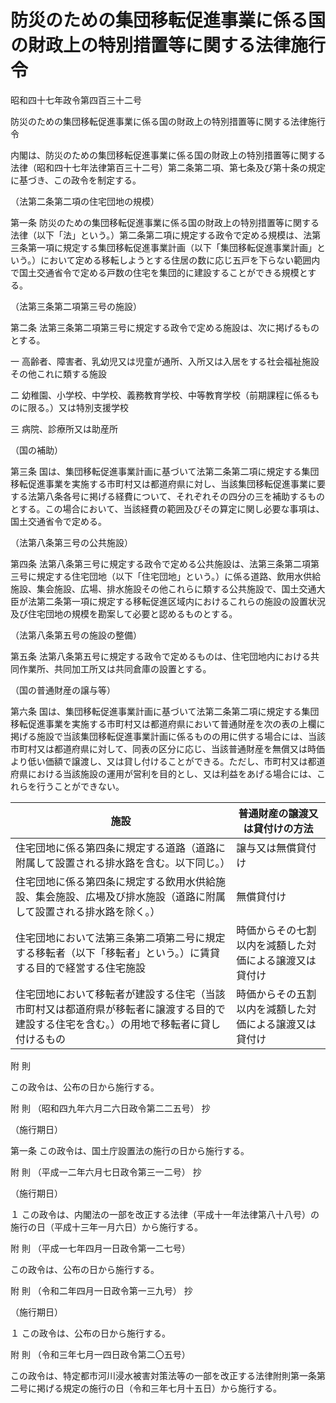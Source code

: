 # 防災のための集団移転促進事業に係る国の財政上の特別措置等に関する法律施行令

昭和四十七年政令第四百三十二号

防災のための集団移転促進事業に係る国の財政上の特別措置等に関する法律施行令

内閣は、防災のための集団移転促進事業に係る国の財政上の特別措置等に関する法律（昭和四十七年法律第百三十二号）第二条第二項、第七条及び第十条の規定に基づき、この政令を制定する。

（法第二条第二項の住宅団地の規模）

第一条 防災のための集団移転促進事業に係る国の財政上の特別措置等に関する法律（以下「法」という。）第二条第二項に規定する政令で定める規模は、法第三条第一項に規定する集団移転促進事業計画（以下「集団移転促進事業計画」という。）において定める移転しようとする住居の数に応じ五戸を下らない範囲内で国土交通省令で定める戸数の住宅を集団的に建設することができる規模とする。

（法第三条第二項第三号の施設）

第二条 法第三条第二項第三号に規定する政令で定める施設は、次に掲げるものとする。

一 高齢者、障害者、乳幼児又は児童が通所、入所又は入居をする社会福祉施設その他これに類する施設

二 幼稚園、小学校、中学校、義務教育学校、中等教育学校（前期課程に係るものに限る。）又は特別支援学校

三 病院、診療所又は助産所

（国の補助）

第三条 国は、集団移転促進事業計画に基づいて法第二条第二項に規定する集団移転促進事業を実施する市町村又は都道府県に対し、当該集団移転促進事業に要する法第八条各号に掲げる経費について、それぞれその四分の三を補助するものとする。この場合において、当該経費の範囲及びその算定に関し必要な事項は、国土交通省令で定める。

（法第八条第三号の公共施設）

第四条 法第八条第三号に規定する政令で定める公共施設は、法第三条第二項第三号に規定する住宅団地（以下「住宅団地」という。）に係る道路、飲用水供給施設、集会施設、広場、排水施設その他これらに類する公共施設で、国土交通大臣が法第二条第一項に規定する移転促進区域内におけるこれらの施設の設置状況及び住宅団地の規模を勘案して必要と認めるものとする。

（法第八条第五号の施設の整備）

第五条 法第八条第五号に規定する政令で定めるものは、住宅団地内における共同作業所、共同加工所又は共同倉庫の設置とする。

（国の普通財産の譲与等）

第六条 国は、集団移転促進事業計画に基づいて法第二条第二項に規定する集団移転促進事業を実施する市町村又は都道府県において普通財産を次の表の上欄に掲げる施設で当該集団移転促進事業計画に係るものの用に供する場合には、当該市町村又は都道府県に対して、同表の区分に応じ、当該普通財産を無償又は時価より低い価額で譲渡し、又は貸し付けることができる。ただし、市町村又は都道府県における当該施設の運用が営利を目的とし、又は利益をあげる場合には、これらを行うことができない。

施設 | 普通財産の譲渡又は貸付けの方法  
---|---  
住宅団地に係る第四条に規定する道路（道路に附属して設置される排水路を含む。以下同じ。） | 譲与又は無償貸付け  
住宅団地に係る第四条に規定する飲用水供給施設、集会施設、広場及び排水施設（道路に附属して設置される排水路を除く。） | 無償貸付け  
住宅団地において法第三条第二項第二号に規定する移転者（以下「移転者」という。）に賃貸する目的で経営する住宅施設 | 時価からその七割以内を減額した対価による譲渡又は貸付け  
住宅団地において移転者が建設する住宅（当該市町村又は都道府県が移転者に譲渡する目的で建設する住宅を含む。）の用地で移転者に貸し付けるもの | 時価からその五割以内を減額した対価による譲渡又は貸付け  
  
附 則

この政令は、公布の日から施行する。

附 則 （昭和四九年六月二六日政令第二二五号） 抄

（施行期日）

第一条 この政令は、国土庁設置法の施行の日から施行する。

附 則 （平成一二年六月七日政令第三一二号） 抄

（施行期日）

１ この政令は、内閣法の一部を改正する法律（平成十一年法律第八十八号）の施行の日（平成十三年一月六日）から施行する。

附 則 （平成一七年四月一日政令第一二七号）

この政令は、公布の日から施行する。

附 則 （令和二年四月一日政令第一三九号） 抄

（施行期日）

１ この政令は、公布の日から施行する。

附 則 （令和三年七月一四日政令第二〇五号）

この政令は、特定都市河川浸水被害対策法等の一部を改正する法律附則第一条第二号に掲げる規定の施行の日（令和三年七月十五日）から施行する。
